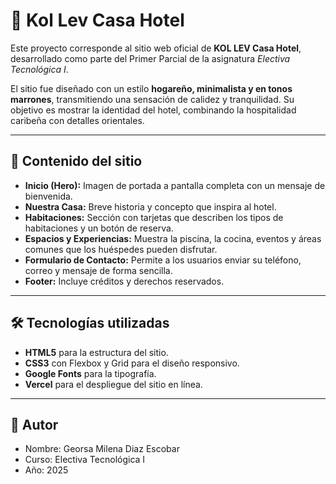 # 🏡 Kol Lev Casa Hotel  

Este proyecto corresponde al sitio web oficial de **KOL LEV Casa Hotel**, desarrollado como parte del Primer Parcial de la asignatura *Electiva Tecnológica I*.  

El sitio fue diseñado con un estilo **hogareño, minimalista y en tonos marrones**, transmitiendo una sensación de calidez y tranquilidad. Su objetivo es mostrar la identidad del hotel, combinando la hospitalidad caribeña con detalles orientales.  

---

## 🌟 Contenido del sitio  

- **Inicio (Hero):** Imagen de portada a pantalla completa con un mensaje de bienvenida.  
- **Nuestra Casa:** Breve historia y concepto que inspira al hotel.  
- **Habitaciones:** Sección con tarjetas que describen los tipos de habitaciones y un botón de reserva.  
- **Espacios y Experiencias:** Muestra la piscina, la cocina, eventos y áreas comunes que los huéspedes pueden disfrutar.  
- **Formulario de Contacto:** Permite a los usuarios enviar su teléfono, correo y mensaje de forma sencilla.  
- **Footer:** Incluye créditos y derechos reservados.  

---

## 🛠️ Tecnologías utilizadas  

- **HTML5** para la estructura del sitio.  
- **CSS3** con Flexbox y Grid para el diseño responsivo.  
- **Google Fonts** para la tipografía.  
- **Vercel** para el despliegue del sitio en línea.  

---

## 👤 Autor  

- Nombre: Georsa Milena Diaz Escobar
- Curso: Electiva Tecnológica I  
- Año: 2025  
